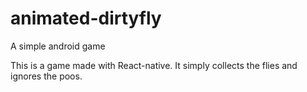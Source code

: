 # animated-dirtyfly

A simple android game

This is a game made with React-native. It simply collects the flies and ignores the poos.
